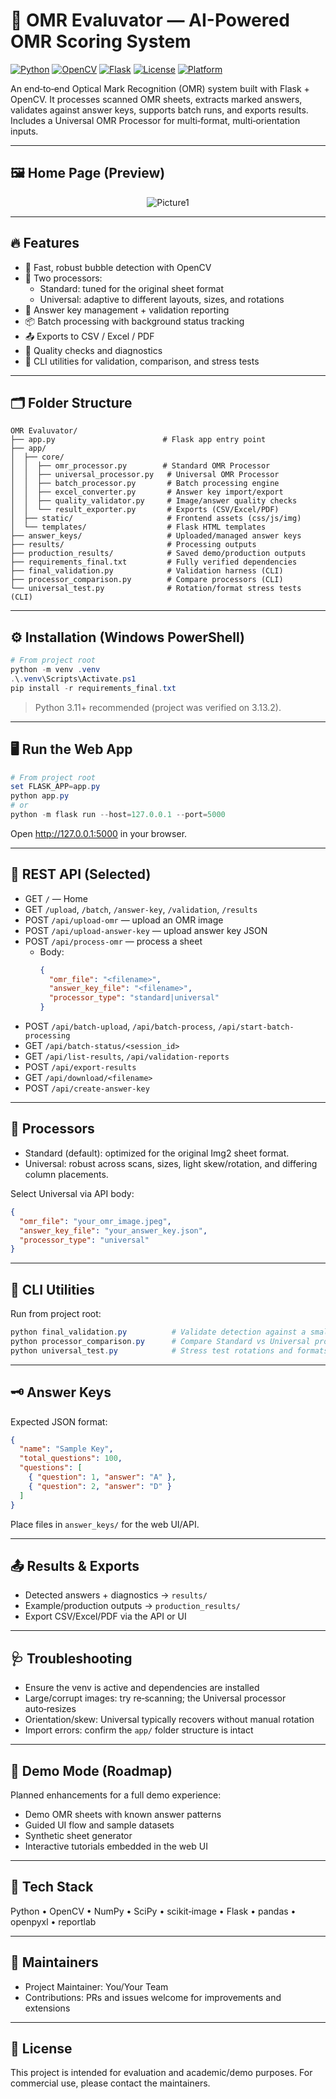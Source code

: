 # 📝 OMR Evaluvator — AI-Powered OMR Scoring System

[![Python](https://img.shields.io/badge/Python-3.11%2B-blue.svg)](https://www.python.org/downloads/)
[![OpenCV](https://img.shields.io/badge/OpenCV-4.x-red.svg)](https://opencv.org/)
[![Flask](https://img.shields.io/badge/Flask-3.x-black.svg)](https://flask.palletsprojects.com/)
[![License](https://img.shields.io/badge/License-Academic%20Use-lightgrey.svg)](#license)
[![Platform](https://img.shields.io/badge/Platform-Windows%20%7C%20Linux-brightgreen)]()

An end‑to‑end Optical Mark Recognition (OMR) system built with Flask + OpenCV. It processes scanned OMR sheets, extracts marked answers, validates against answer keys, supports batch runs, and exports results. Includes a Universal OMR Processor for multi‑format, multi‑orientation inputs.

---

## 🖼️ Home Page (Preview)

<p align="center">
  <img src=="https://github.com/wolfieexd/ScoreVision/blob/main/Screenshot.png?raw=true" alt="Picture1" />
</p>

---

## 🔥 Features

- 🚀 Fast, robust bubble detection with OpenCV
- 🧠 Two processors:
  - Standard: tuned for the original sheet format
  - Universal: adaptive to different layouts, sizes, and rotations
- 🧾 Answer key management + validation reporting
- 📦 Batch processing with background status tracking
- 📤 Exports to CSV / Excel / PDF
- 🔎 Quality checks and diagnostics
- 🧪 CLI utilities for validation, comparison, and stress tests

---

## 🗂️ Folder Structure

```
OMR Evaluvator/
├── app.py                        # Flask app entry point
├── app/
│  ├── core/
│  │  ├── omr_processor.py        # Standard OMR Processor
│  │  ├── universal_processor.py   # Universal OMR Processor
│  │  ├── batch_processor.py       # Batch processing engine
│  │  ├── excel_converter.py       # Answer key import/export
│  │  ├── quality_validator.py     # Image/answer quality checks
│  │  └── result_exporter.py       # Exports (CSV/Excel/PDF)
│  ├── static/                     # Frontend assets (css/js/img)
│  └── templates/                  # Flask HTML templates
├── answer_keys/                   # Uploaded/managed answer keys
├── results/                       # Processing outputs
├── production_results/            # Saved demo/production outputs
├── requirements_final.txt         # Fully verified dependencies
├── final_validation.py            # Validation harness (CLI)
├── processor_comparison.py        # Compare processors (CLI)
└── universal_test.py              # Rotation/format stress tests (CLI)
```

---

## ⚙️ Installation (Windows PowerShell)

```powershell
# From project root
python -m venv .venv
.\.venv\Scripts\Activate.ps1
pip install -r requirements_final.txt
```

> Python 3.11+ recommended (project was verified on 3.13.2).

---

## 🖥️ Run the Web App

```powershell
# From project root
set FLASK_APP=app.py
python app.py
# or
python -m flask run --host=127.0.0.1 --port=5000
```

Open http://127.0.0.1:5000 in your browser.

---

## 🔌 REST API (Selected)

- GET `/` — Home
- GET `/upload`, `/batch`, `/answer-key`, `/validation`, `/results`
- POST `/api/upload-omr` — upload an OMR image
- POST `/api/upload-answer-key` — upload answer key JSON
- POST `/api/process-omr` — process a sheet
  - Body:
    ```json
    {
      "omr_file": "<filename>",
      "answer_key_file": "<filename>",
      "processor_type": "standard|universal"
    }
    ```
- POST `/api/batch-upload`, `/api/batch-process`, `/api/start-batch-processing`
- GET `/api/batch-status/<session_id>`
- GET `/api/list-results`, `/api/validation-reports`
- POST `/api/export-results`
- GET `/api/download/<filename>`
- POST `/api/create-answer-key`

---

## 🔄 Processors

- Standard (default): optimized for the original Img2 sheet format.
- Universal: robust across scans, sizes, light skew/rotation, and differing column placements.

Select Universal via API body:
```json
{
  "omr_file": "your_omr_image.jpeg",
  "answer_key_file": "your_answer_key.json",
  "processor_type": "universal"
}
```

---

## 🧪 CLI Utilities

Run from project root:
```powershell
python final_validation.py          # Validate detection against a small known key
python processor_comparison.py      # Compare Standard vs Universal processors
python universal_test.py            # Stress test rotations and formats
```

---

## 🗝️ Answer Keys

Expected JSON format:
```json
{
  "name": "Sample Key",
  "total_questions": 100,
  "questions": [
    { "question": 1, "answer": "A" },
    { "question": 2, "answer": "D" }
  ]
}
```
Place files in `answer_keys/` for the web UI/API.

---

## 📤 Results & Exports

- Detected answers + diagnostics → `results/`
- Example/production outputs → `production_results/`
- Export CSV/Excel/PDF via the API or UI

---

## 🩺 Troubleshooting

- Ensure the venv is active and dependencies are installed
- Large/corrupt images: try re‑scanning; the Universal processor auto‑resizes
- Orientation/skew: Universal typically recovers without manual rotation
- Import errors: confirm the `app/` folder structure is intact

---

## 🧭 Demo Mode (Roadmap)

Planned enhancements for a full demo experience:
- Demo OMR sheets with known answer patterns
- Guided UI flow and sample datasets
- Synthetic sheet generator
- Interactive tutorials embedded in the web UI

---

## 🧰 Tech Stack

Python • OpenCV • NumPy • SciPy • scikit‑image • Flask • pandas • openpyxl • reportlab

---

## 👤 Maintainers

- Project Maintainer: You/Your Team
- Contributions: PRs and issues welcome for improvements and extensions

---

## 📄 License

This project is intended for evaluation and academic/demo purposes. For commercial use, please contact the maintainers.
